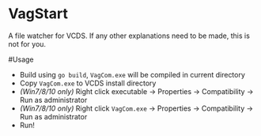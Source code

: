# VagStart
A file watcher for VCDS. If any other explanations need to be made, this is not for you.

#Usage
- Build using `go build`, `VagCom.exe` will be compiled in current directory
- Copy `VagCom.exe` to VCDS install directory
- *(Win7/8/10 only)* Right click executable -> Properties -> Compatibility -> Run as administrator
- *(Win7/8/10 only)* Right click `VagCom.exe` -> Properties -> Compatibility -> Run as administrator
- Run!
